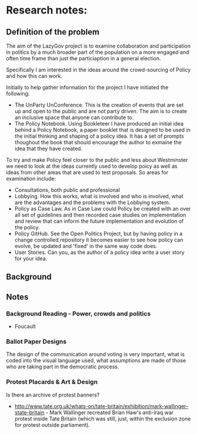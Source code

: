 # Research notes:

## Definition of the problem
The aim of the LazyGov project is to examine collaboration and participation in politics by a much broader part of the population on a more engaged and often time frame than just the particiaption in a general election. 

Specifically I am interested in the ideas around the crowd-sourcing of Policy and how this can work. 

Initially to help gather information for the project I have initiated the following:

* The UnParty UnConference. This is the creation of events that are set up and open to the public and are not party driven. The aim is to create an inclusive space that anyone can contribute to.
* The Policy Notebook. Using Bookleteer I have produced an initial idea behind a Policy Notebook, a paper booklet that is designed to be used in the initial thinking and shaping of a policy idea. It has a set of prompts thoughout the book that should encourage the author to exmaine the idea that they have created.

To try and make Policy feel closer to the public and less about Westminster we need to look at the ideas currently used to develop poicy as well as ideas from other areas that are used to test proposals. So areas for examination include:

* Consultations, both public and professional
* Lobbying. How this works, what is involved and who is involved, what are the advantages and the problems with the Lobbying system.
* Policy as Case Law. As in Case Law could Policy be created with an over all set of guidelines and then recorded case studies on implementation and review that can inform the future implementation and evolution of the policy.
* Policy GitHub. See the Open Politics Project, but by having policy in a change controlled repository it becomes easier to see how policy can evolve, be updated and 'fixed' in the same way code does.
* User Stories. Can you, as the author of a policy idea write a user story for your idea.


## Background

## Notes

### Background Reading - Power, crowds and politics

* Foucault

### Ballot Paper Designs
 
The design of the communication around voting is very important, what is coded into the visual language used, what assumptions are made of those who are taking part in the democratic process.

### Protest Placards & Art & Design

Is there an archive of protest banners?


* http://www.tate.org.uk/whats-on/tate-britain/exhibition/mark-wallinger-state-britain - Mark Wallinger recreated Brian Haw's anti-iraq war protest inside Tate Britain (which was still, just, within the exclusion zone for protest outside parliament).